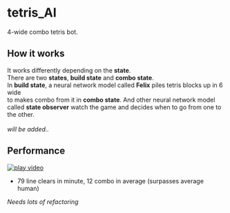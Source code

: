 # tetris_AI
4-wide combo tetris bot.  <br/>




How it works
---
It works differently depending on the **state**.<br/>
There are two **states**, **build state** and **combo state**.<br/>
In **build state**, a neural network model called **Felix** piles tetris blocks up in 6 wide <br/>
to makes combo from it in **combo state**.
And other neural network model called **state observer** watch the game and decides when to go from one to the other.<br/>
<br/>
*will be added..*
<br/>

Performance
---
[![play video](https://share.gifyoutube.com/gZzQVj.gif)](https://www.youtube.com/watch?v=QTJNax-B11I)

* 79 line clears in minute, 12 combo in average (surpasses average human)


*Needs lots of refactoring*
